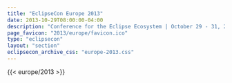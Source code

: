 ```yaml
---
title: "EclipseCon Europe 2013"
date: 2013-10-29T08:00:00-04:00
description: "Conference for the Eclipse Ecosystem | October 29 - 31, 2014 | LUDWIGSBURG, GERMANY"
page_favicon: "2013/europe/favicon.ico"
type: "eclipsecon"
layout: "section"
eclipsecon_archive_css: "europe-2013.css"
---
```


{{< europe/2013 >}}
